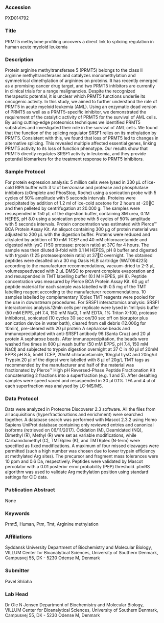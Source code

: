 ### Accession
PXD014792

### Title
PRMT5 methylome profiling uncovers a direct link to splicing regulation in human acute myeloid leukemia

### Description
Protein arginine methyltransferase 5 (PRMT5) belongs to the class II arginine methyltransferases and catalyzes monomethylation and symmetrical dimethylation of arginines on proteins. It has recently emerged as a promising cancer drug target, and two PRMT5 inhibitors are currently in clinical trials for a range malignancies. Despite the recognized therapeutic potential, it is unclear which PRMT5 functions underlie its oncogenic activity. In this study, we aimed to further understand the role of PRMT5 in acute myeloid leukemia (AML). Using an enzymatic dead version of PRMT5 as well as a PRMT5-specific inhibitor, we demonstrated the requirement of the catalytic activity of PRMT5 for the survival of AML cells. By using cutting-edge proteomics techniques we identified PRMT5 substrates and investigated their role in the survival of AML cells. We found that the function of the splicing regulator SRSF1 relies on its methylation by PRMT5. Consistent with this, we found that loss of PRMT5 led to changes in alternative splicing. This revealed multiple affected essential genes, linking PRMT5 activity to its loss of function phenotype. Our results show that PRMT5 directly regulates SRSF1 activity in leukemia, and they provide potential biomarkers for the treatment response to PRMT5 inhibitors.

### Sample Protocol
For protein expression analysis: 5 million cells were lysed in 330 µL of ice-cold RIPA buffer with 3 U of benzonase and protease and phosphatase inhibitors (cOmplete and PhosStop, Roche) using a sonication probe with 5 cycles of 50% amplitude with 5 seconds intervals. Proteins were precipitated by addition of 1.2 ml of ice-cold acetone for 2 hours at -20C and then pelleted by centrifugation at 20.000 g. The samples were resuspended in 150 µL of the digestion buffer, containing 8M urea, 0.1M HEPES, pH 8.0 using a sonication probe with 5 cycles of 50% amplitude with 5 seconds intervals. Protein concentration was estimated with Pierce™ BCA Protein Assay Kit.  An aliquot containing 300 µg of protein material was adjusted to 200 µL with the digestion buffer. Proteins were reduced and alkylated by addition of 10 mM TCEP and 40 mM chloroacetamide and digested with lysC (1:50 protease: protein ratio) at 37C for 4 hours. The sample was then diluted 8-fold with 0.1 M HEPES, pH 8 buffer and digested with trypsin (1:25 protease:protein ratio) at 37C overnight. The obtained peptides were desalted on a 30 mg Oasis HLB cartridge (WAT094225) according to the manufacturer recommendations, vacuum-dried to 2-3 µL volumespeedvaced with 2 µL DMSO to prevent complete evaporation and  and resuspended in TMT labelling buffer (0.1 M HEPES, pH 8). Peptide concentration was measured by Pierce BCA Protein Assay Kit. 60 µg of peptide material for each sample was labelled with 0.5 mg of the TMT labelling reagent according to the manufacturer recommendations. 10 samples labelled by complementary 10plex TMT reagents were pooled for the use in downstream procedures. For SRSF1 interactomics analysis: SRSF1 interactomics analysis.12mln cells per replicate were lysed in 1ml lysis buffer (50 mM EPPS, pH 7.4, 150 mM NaCl, 1 mM EDTA, 1% Triton X-100, protease inhibitors), sonicated (10 cycles 30 sec on/30 sec  off on bioruptor plus sonication device in water bath), cleared from cell debris (12.000g for 10min), pre-cleared with 20 µl protein A sepharose beads and immunoprecipitated with anti-SRSF1 antibody 96 (Santa Cruz) and 20 µl protein A sepharose beads. After immunoprecipitation, the beads were washed five times in 600 µl wash buffer (50 mM EPPS, pH 7.4, 150 mM NaCl) and subjected to trypsin digestion overnight at 37 C in 40 µl of 20mM EPPS pH 8.5, 5mM TCEP, 20mM chloracetamide, 10ng/ul LysC and 20ng/ul Trypsin.20 µl of the digest were labelled with 8 µl of 20g/L TMT tags as recommended by the manufacturer and half of  the material was fractionated by Pierce™ High pH Reversed-Phase Peptide Fractionation Kit concatenating 2 fractions into a superfraction (e.g. 1 and 5). After desalting samples were speed vaced and resuspended in 30 µl 0.1% TFA and 4 ul of each superfraction was analysed by LC-MS/MS.

### Data Protocol
Data were analyzed in Proteome Discoverer 2.3 software. All the files from all acquisitions (hyperfractionations and enrichment) were searched together. A database search was performed with Mascot 2.3.2 using Homo Sapiens UniProt database containing only reviewed entries and canonical isoforms (retrieved on 06/11/2017). Oxidation (M), Deamidated (NQ), Dimethyl (R), Methyl (R) were set as variable modifications, while Carbamidomethyl (C), TMT6plex (K), and TMT6plex (N-term) were specified as fixed modifications. A maximum of four missed cleavages were permitted (such a high number was chosen due to lower trypsin efficiency at methylated Arg sites). The precursor and fragment mass tolerances were 10 ppm and 0.6 Da, respectively. Peptides were validated by Mascot percolator with a 0.01 posterior error probability (PEP) threshold. ptmRS algorithm was used to validate Arg methylation position using standard settings for CID data.

### Publication Abstract
None

### Keywords
Prmt5, Human, Ptm, Tmt, Arginine methylation

### Affiliations
Syddansk University
Department of Biochemistry and Molecular Biology, VILLUM Center for Bioanalytical Sciences, University of Southern Denmark, Campusvej 55, DK - 5230 Odense M, Denmark

### Submitter
Pavel Shliaha

### Lab Head
Dr Ole N Jensen
Department of Biochemistry and Molecular Biology, VILLUM Center for Bioanalytical Sciences, University of Southern Denmark, Campusvej 55, DK - 5230 Odense M, Denmark


